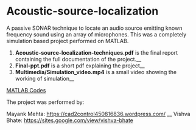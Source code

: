 # Acoustic-source-localization

A passive SONAR technique to locate an audio source emitting known frequency sound using an array of microphones. This was a completely simulation based project performed on MATLAB. 

1. **Acoustic-source-localization-techniques.pdf** is the final report containing the full documentation of the project.__
2. **Final-ppt.pdf** is a short pdf explaining the project__
3. **Multimedia/Simulation_video.mp4** is a small video showing the working of simulation__

[MATLAB Codes](./Multimedia/table.JPG)

The project was performed by:

 Mayank Mehta: https://cad2control450816836.wordpress.com/ __
 Vishva Bhate: https://sites.google.com/view/vishva-bhate
